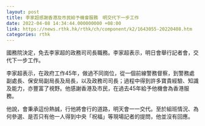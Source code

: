 ```yaml
---
layout: post
title: 李家超感謝香港及市民給予機會服務　明交代下一步工作
date: 2022-04-08 14:34:44.000000000 +08:00
link: https://news.rthk.hk/rthk/ch/component/k2/1643055-20220408.htm
categories: rthk
---
```


國務院決定，免去李家超的政務司司長職務。李家超表示，明日會舉行記者會，交代下一步工作。

李家超表示，在政府工作45年，做過不同崗位，從一個前線警務督察，到警務處副處長、保安局副局長及局長，以及政務司司長；過程中得到許多寶貴經驗、知識及能力，亦豐富了視野。他感謝香港及市民，在過去45年給予他機會為香港服務。

他說，會秉承這份熱誠，行他將會行的道路，明天會一一交代。至於組班情況、為何參選、是否只有他一人得到中央「祝福」等現場記者的提問，他並沒有回應。

